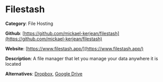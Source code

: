 
# Filestash

**Category**: File Hosting

**Github**: [https://github.com/mickael-kerjean/filestash](https://github.com/mickael-kerjean/filestash)

**Website**: [https://www.filestash.app/](https://www.filestash.app/)

**Description**:
A file manager that let you manage your data anywhere it is located

**Alternatives**: [Dropbox](https://www.dropbox.com/), [Google Drive](https://drive.google.com/)
